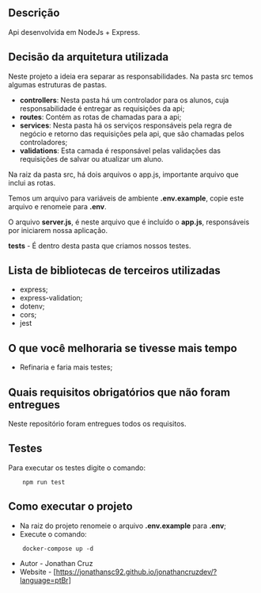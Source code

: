 ## Descrição

Api desenvolvida em NodeJs + Express.

## Decisão da arquitetura utilizada

Neste projeto a ideia era separar as responsabilidades.
Na pasta src temos algumas estruturas de pastas.
- **controllers**: Nesta pasta há um controlador para os alunos, cuja responsabilidade é entregar as requisições da api;
- **routes**: Contém as rotas de chamadas para a api;
- **services**: Nesta pasta há os serviços responsáveis pela regra de negócio e retorno das requisições pela api, que são chamadas pelos controladores;
- **validations**: Esta camada é responsável pelas validações das requisições de salvar ou atualizar um aluno.

Na raiz da pasta src, há dois arquivos o app.js, importante arquivo que inclui as rotas.

Temos um arquivo para variáveis de ambiente **.env.example**, copie este arquivo e renomeie para **.env**.

O arquivo **server.js**, é neste arquivo que é incluído o **app.js**, responsáveis por iniciarem nossa aplicação.

**tests** - É dentro desta pasta que criamos nossos testes.

## Lista de bibliotecas de terceiros utilizadas

- express; 
- express-validation;
- dotenv; 
- cors;
- jest

## O que você melhoraria se tivesse mais tempo

- Refinaria e faria mais testes;

## Quais requisitos obrigatórios que não foram entregues

Neste repositório foram entregues todos os requisitos.

## Testes

Para executar os testes digite o comando:
```
    npm run test
```

## Como executar o projeto
- Na raiz do projeto renomeie o arquivo **.env.example** para **.env**;
- Execute o comando: 
```
    docker-compose up -d
```

- Autor - Jonathan Cruz
- Website - [https://jonathansc92.github.io/jonathancruzdev/?language=ptBr]

